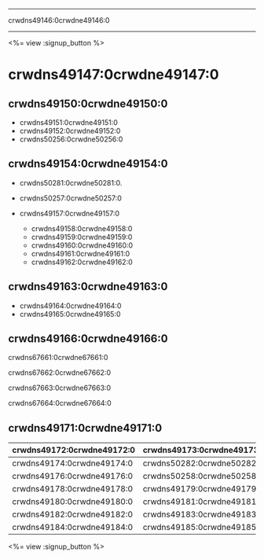 * * *

crwdns49146:0crwdne49146:0

* * *

<%= view :signup_button %>

# crwdns49147:0crwdne49147:0

## crwdns49150:0crwdne49150:0

  * crwdns49151:0crwdne49151:0
  * crwdns49152:0crwdne49152:0
  * crwdns50256:0crwdne50256:0

## crwdns49154:0crwdne49154:0

  * crwdns50281:0crwdne50281:0.
  * crwdns50257:0crwdne50257:0   
      
    
  * crwdns49157:0crwdne49157:0 
      * crwdns49158:0crwdne49158:0
      * crwdns49159:0crwdne49159:0
      * crwdns49160:0crwdne49160:0
      * crwdns49161:0crwdne49161:0
      * crwdns49162:0crwdne49162:0

## crwdns49163:0crwdne49163:0

  * crwdns49164:0crwdne49164:0 
  * crwdns49165:0crwdne49165:0

## crwdns49166:0crwdne49166:0

crwdns67661:0crwdne67661:0

crwdns67662:0crwdne67662:0

crwdns67663:0crwdne67663:0

crwdns67664:0crwdne67664:0   
  


## crwdns49171:0crwdne49171:0

| crwdns49172:0crwdne49172:0 | crwdns49173:0crwdne49173:0 |
| -------------------------- | -------------------------- |
| crwdns49174:0crwdne49174:0 | crwdns50282:0crwdne50282:0 |
| crwdns49176:0crwdne49176:0 | crwdns50258:0crwdne50258:0 |
| crwdns49178:0crwdne49178:0 | crwdns49179:0crwdne49179:0 |
| crwdns49180:0crwdne49180:0 | crwdns49181:0crwdne49181:0 |
| crwdns49182:0crwdne49182:0 | crwdns49183:0crwdne49183:0 |
| crwdns49184:0crwdne49184:0 | crwdns49185:0crwdne49185:0 |

<%= view :signup_button %>